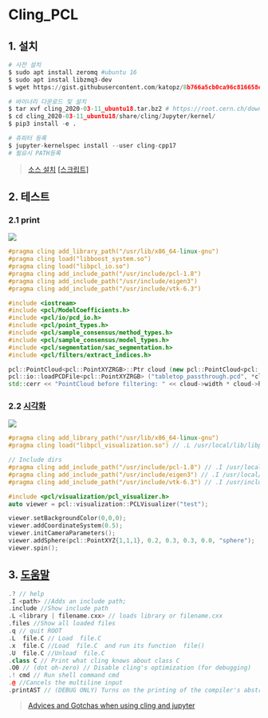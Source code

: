 # Cling\_PCL

## 1. 설치

```python
# 사전 설치 
$ sudo apt install zeromq #ubuntu 16
$ sudo apt instal libzmq3-dev
$ wget https://gist.githubusercontent.com/katopz/8b766a5cb0ca96c816658e9407e83d00/raw/bc93fda1fe2fe5c6f45648ba131596134d92f7dc/setup-zeromq.sh

# 바이너리 다운로드 및 설치 
$ tar xvf cling_2020-03-11_ubuntu18.tar.bz2 # https://root.cern.ch/download/cling/
$ cd cling_2020-03-11_ubuntu18/share/cling/Jupyter/kernel/
$ pip3 install -e .

# 쥬피터 등록 
$ jupyter-kernelspec install --user cling-cpp17
# 필요시 PATH등록
```

> [소스 설치](https://root.cern.ch/cling-build-instructions) [\[스크립트\]](https://github.com/Axel-Naumann/cling-all-in-one)

## 2. 테스트

### 2.1 print

![](https://i.imgur.com/YKWnw9Q.png)

```cpp
#pragma cling add_library_path("/usr/lib/x86_64-linux-gnu")
#pragma cling load("libboost_system.so")
#pragma cling load("libpcl_io.so")
#pragma cling add_include_path("/usr/include/pcl-1.8")
#pragma cling add_include_path("/usr/include/eigen3")
#pragma cling add_include_path("/usr/include/vtk-6.3")

#include <iostream>
#include <pcl/ModelCoefficients.h>
#include <pcl/io/pcd_io.h>
#include <pcl/point_types.h>
#include <pcl/sample_consensus/method_types.h>
#include <pcl/sample_consensus/model_types.h>
#include <pcl/segmentation/sac_segmentation.h>
#include <pcl/filters/extract_indices.h>

pcl::PointCloud<pcl::PointXYZRGB>::Ptr cloud (new pcl::PointCloud<pcl::PointXYZRGB>);
pcl::io::loadPCDFile<pcl::PointXYZRGB> ("tabletop_passthrough.pcd", *cloud);
std::cerr << "PointCloud before filtering: " << cloud->width * cloud->height << " data points (" << pcl::getFieldsList (*cloud) << ").";
```

### 2.2 [시각화](https://github.com/jolesinski/cling-pcl-tutorial)

![](https://i.imgur.com/kdKsB34.png)

```cpp
#pragma cling add_library_path("/usr/lib/x86_64-linux-gnu")
#pragma cling load("libpcl_visualization.so") // .L /usr/local/lib/libpcl_visualization.so

// Include dirs
#pragma cling add_include_path("/usr/include/pcl-1.8") // .I /usr/local/include/pcl-1.8
#pragma cling add_include_path("/usr/include/eigen3") // .I /usr/local/include/eigen3
#pragma cling add_include_path("/usr/include/vtk-6.3") // .I /usr/include/vtk-6.2

#include <pcl/visualization/pcl_visualizer.h>
auto viewer = pcl::visualization::PCLVisualizer("test");

viewer.setBackgroundColor(0,0,0);
viewer.addCoordinateSystem(0.5);
viewer.initCameraParameters();
viewer.addSphere(pcl::PointXYZ{1,1,1}, 0.2, 0.3, 0.3, 0.0, "sphere");
viewer.spin();
```

## 3. [도움말 ](https://xeus-cling.readthedocs.io/en/latest/magics.html)

```cpp
.? // help
.I <path> //Adds an include path;
.include //Show include path
.L <library | filename.cxx> // loads library or filename.cxx
.files //Show all loaded files
.q // quit ROOT
.L  file.C // Load  file.C
.x  file.C //Load  file.C  and run its function  file()
.U  file.C //Unload  file.C
.class C // Print what cling knows about class C
.O0 // (dot oh-zero) // Disable cling's optimization (for debugging)
.! cmd // Run shell command cmd
.@ //Cancels the multiline input
.printAST // (DEBUG ONLY) Turns on the printing of the compiler's abstract syntax tree (AST);
```

> [Advices and Gotchas when using cling and jupyter](https://code-ballads.net/generated-notebooks/cpp/repl_cling/notebooks/3_Advices_And_Gotchas.html)

